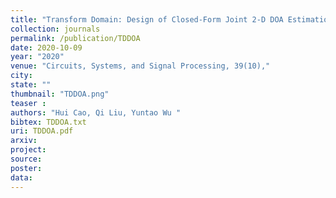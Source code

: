 ```yaml
---
title: "Transform Domain: Design of Closed-Form Joint 2-D DOA Estimation Based on QR Decomposition"
collection: journals
permalink: /publication/TDDOA
date: 2020-10-09
year: "2020"
venue: "Circuits, Systems, and Signal Processing, 39(10),"
city: 
state: ""
thumbnail: "TDDOA.png"
teaser : 
authors: "Hui Cao, Qi Liu, Yuntao Wu "
bibtex: TDDOA.txt
uri: TDDOA.pdf
arxiv: 
project: 
source: 
poster: 
data:
---
```

